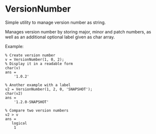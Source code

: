 # VersionNumber
Simple utility to manage version number as string.

Manages version number by storing major, minor and patch numbers, as
well as an additional optional label given as char array.

Example:

    % Create version number
    v = VersionNumber(1, 0, 2);
    % Display it in a readable form
    char(v)
    ans =
        '1.0.2'
    
    % Another example with a label
    v2 = VersionNumber(1, 2, 0, 'SNAPSHOT');
    char(v2)
    ans =
        '1.2.0-SNAPSHOT'
    
    % Compare two version numbers
    v2 > v
    ans = 
       logical
        1
